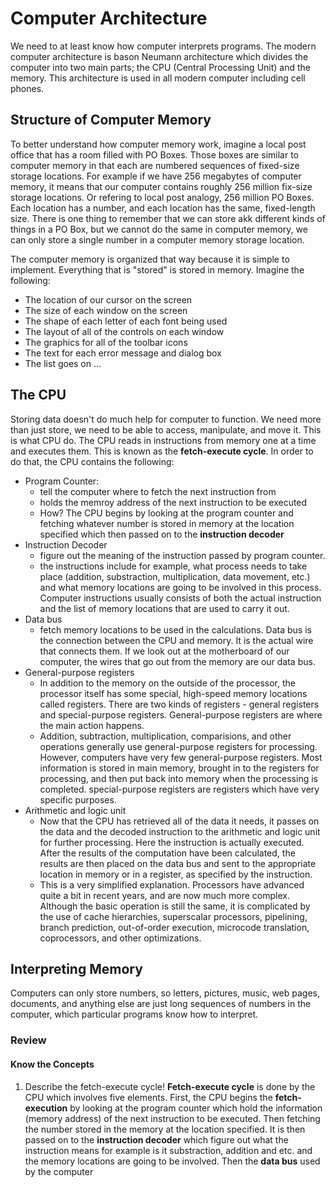 # Computer Architecture

We need to at least know how computer interprets programs. The modern computer architecture is bason Neumann architecture which divides the computer into two main parts; the CPU (Central Processing Unit) and the memory. This architecture is used in all modern computer including cell phones.

## Structure of Computer Memory

To better understand how computer memory work, imagine a local post office that has a room filled with PO Boxes. Those boxes are similar to computer memory in that each are numbered sequences of fixed-size storage locations. For example if we have 256 megabytes of computer memory, it means that our computer contains roughly 256 million fix-size storage locations. Or refering to local post analogy, 256 million PO Boxes. Each location has a number, and each location has the same, fixed-length size. There is one thing to remember that we can store akk different kinds of things in a PO Box, but we cannot do the same in computer memory, we can only store a single number in a computer memory storage location. 

The computer memory is organized that way because it is simple to implement. Everything that is "stored" is stored in memory. Imagine the following:

* The location of our cursor on the screen
* The size of each window on the screen
* The shape of each letter of each font being used
* The layout of all of the controls on each window
* The graphics for all of the toolbar icons
* The text for each error message and dialog box
* The list goes on ...

## The CPU

Storing data doesn't do much help for computer to function. We need more than just store, we need to be able to access, manipulate, and move it. This is what CPU do. The CPU reads in instructions from memory one at a time and executes them. This is known as the __fetch-execute cycle__. In order to do that, the CPU contains the following:

* Program Counter:
  * tell the computer where to fetch the next instruction from
  * holds the memroy address of the next instruction to be executed
  * How? The CPU begins by looking at the program counter and fetching whatever number is stored in memory at the location specified which then passed on to the __instruction decoder__
* Instruction Decoder
  * figure out the meaning of the instruction passed by program counter.
  * the instructions include for example, what process needs to take place (addition, substraction, multiplication, data movement, etc.) and what memory locations are going to be involved in this process. Computer instructions usually consists of both the actual instruction and the list of memory locations that are used to carry it out.
* Data bus
  * fetch memory locations to be used in the calculations. Data bus is the connection between the CPU and memory. It is the actual wire that connects them. If we look out at the motherboard of our computer, the wires that go out from the memory are our data bus. 
* General-purpose registers
  * In addition to the memory on the outside of the processor, the processor itself has some special, high-speed memory locations called registers. There are two kinds of registers - general registers and special-purpose registers. General-purpose registers are where the main action happens.
  * Addition, subtraction, multiplication, comparisions, and other operations generally use general-purpose registers for processing. However, computers have very few general-purpose registers. Most information is stored in main memory, brought in to the registers for processing, and then put back into memory when the processing is completed. special-purpose registers are registers which have very specific purposes. 
* Arithmetic and logic unit
  * Now that the CPU has retrieved all of the data it needs, it passes on the data and the decoded instruction to the arithmetic and logic unit for further processing. Here the instruction is actually executed. After the results of the computation have been calculated, the results are then placed on the data bus and sent to the appropriate location in memory or in a register, as specified by the instruction.
  * This is a very simplified explanation. Processors have advanced quite a bit in recent years, and are now much more complex. Although the basic operation is still the same, it is complicated by the use of cache hierarchies, superscalar processors, pipelining, branch prediction, out-of-order execution, microcode translation, coprocessors, and other optimizations. 

## Interpreting Memory
Computers can only store numbers, so letters, pictures, music, web pages, documents, and anything else are just long sequences of numbers in the computer, which particular programs know how to interpret.




### Review
#### Know the Concepts
1. Describe the fetch-execute cycle!
__Fetch-execute cycle__ is done by the CPU which involves five elements. First, the CPU begins the __fetch-execution__  by looking at the program counter which hold the information (memory address) of the next instruction to be executed. Then fetching the number stored in the memory at the location specified. It is then passed on to the **instruction decoder** which figure out what the instruction means for example is it substraction, addition and etc. and the memory locations are going to be involved. Then the __data bus__ used by the computer
